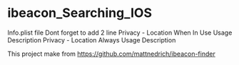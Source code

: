 # ibeacon_Searching_IOS


Info.plist file
Dont forget to add 2 line 
Privacy - Location When In Use Usage Description
Privacy - Location Always Usage Description



This project make from https://github.com/mattnedrich/ibeacon-finder
